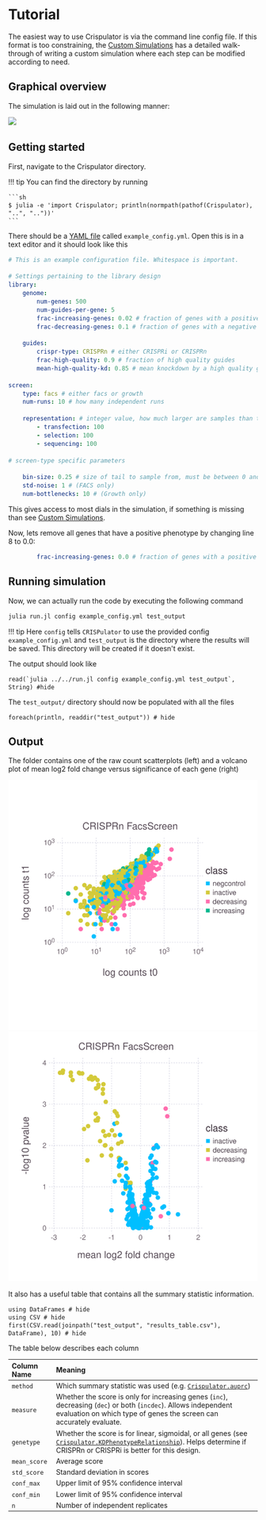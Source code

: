 # Tutorial

The easiest way to use Crispulator is via the command line config file. If this
format is too constraining, the [Custom Simulations](@ref) has a detailed walk-
through of writing a custom simulation where each step can be modified according
to need.

## Graphical overview

The simulation is laid out in the following manner:

![](assets/overview.png)

## Getting started


First, navigate to the Crispulator directory.

!!! tip
    You can find the directory by running

    ```sh
    $ julia -e 'import Crispulator; println(normpath(pathof(Crispulator), "..", ".."))'
    ```

There should be a [YAML file](https://learnxinyminutes.com/docs/yaml/) called
`example_config.yml`. Open this is in a text editor and it should look like this

```yaml
# This is an example configuration file. Whitespace is important.

# Settings pertaining to the library design
library:
    genome:
        num-genes: 500
        num-guides-per-gene: 5
        frac-increasing-genes: 0.02 # fraction of genes with a positive phenotype
        frac-decreasing-genes: 0.1 # fraction of genes with a negative phenotype

    guides:
        crispr-type: CRISPRn # either CRISPRi or CRISPRn
        frac-high-quality: 0.9 # fraction of high quality guides
        mean-high-quality-kd: 0.85 # mean knockdown by a high quality guide (CRISPRi only)

screen:
    type: facs # either facs or growth
    num-runs: 10 # how many independent runs

    representation: # integer value, how much larger are samples than the library
        - transfection: 100
        - selection: 100
        - sequencing: 100

# screen-type specific parameters

    bin-size: 0.25 # size of tail to sample from, must be between 0 and 0.5 (FACS only)
    std-noise: 1 # (FACS only)
    num-bottlenecks: 10 # (Growth only)
```

This gives access to most dials in the simulation, if something is missing than
see [Custom Simulations](@ref).

Now, lets remove all genes that have a positive phenotype by changing line 8 to
0.0:

```yaml
        frac-increasing-genes: 0.0 # fraction of genes with a positive phenotype
```

## Running simulation

Now, we can actually run the code by executing the following command

```julia
julia run.jl config example_config.yml test_output
```

!!! tip
    Here `config` tells `CRISPulator` to use the provided config
    `example_config.yml` and `test_output` is the directory where the results
    will be saved. This directory will be created if it doesn't exist.

The output should look like

```@example
read(`julia ../../run.jl config example_config.yml test_output`, String) #hide
```

The `test_output/` directory should now be populated with all the files

```@example
foreach(println, readdir("test_output")) # hide
```

## Output

The folder contains one of the raw count scatterplots (left) and a volcano plot
of mean log2 fold change versus significance of each gene (right)

![](test_output/counts.svg)
![](test_output/volcano.svg)

It also has a useful table that contains all the summary statistic information.

```@example
using DataFrames # hide
using CSV # hide
first(CSV.read(joinpath("test_output", "results_table.csv"), DataFrame), 10) # hide
```

The table below describes each column

| Column Name  | Meaning  |
|:--|:--|
| `method` | Which summary statistic was used (e.g. [`Crispulator.auprc`](@ref))  |
| `measure`  | Whether the score is only for increasing genes (`inc`), decreasing (`dec`) or both (`incdec`). Allows independent evaluation on which type of genes the screen can accurately evaluate.  |
| `genetype`  | Whether the score is for linear, sigmoidal, or all genes (see [`Crispulator.KDPhenotypeRelationship`](@ref)). Helps determine if CRISPRn or CRISPRi is better for this design.  |
| `mean_score`  | Average score  |
| `std_score`  | Standard deviation in scores  |
| `conf_max`  | Upper limit of 95% confidence interval  |
| `conf_min`  | Lower limit of 95% confidence interval  |
| `n`  | Number of independent replicates  |
